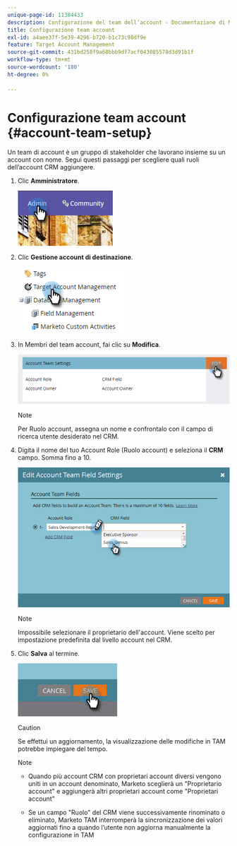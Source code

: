 ```yaml
---
unique-page-id: 11384433
description: Configurazione del team dell’account - Documentazione di Marketo - Documentazione del prodotto
title: Configurazione team account
exl-id: a4aee37f-5e39-4296-b720-b1c73c98df9e
feature: Target Account Management
source-git-commit: 431bd258f9a68bbb9df7acf043085578d3d91b1f
workflow-type: tm+mt
source-wordcount: '180'
ht-degree: 0%

---
```


# Configurazione team account {#account-team-setup}

Un team di account è un gruppo di stakeholder che lavorano insieme su un account con nome. Segui questi passaggi per scegliere quali ruoli dell’account CRM aggiungere.

1. Clic **Amministratore**.

   ![](assets/one-3.png)

1. Clic **Gestione account di destinazione**.

   ![](assets/account-team-setup-2.png)

1. In Membri del team account, fai clic su **Modifica**.

   ![](assets/3.png)

   >[!NOTE]
   >
   >Per Ruolo account, assegna un nome e confrontalo con il campo di ricerca utente desiderato nel CRM.

1. Digita il nome del tuo Account Role (Ruolo account) e seleziona il **CRM** campo. Somma fino a 10.

   ![](assets/four-2.png)

   >[!NOTE]
   >
   >Impossibile selezionare il proprietario dell&#39;account. Viene scelto per impostazione predefinita dal livello account nel CRM.

1. Clic **Salva** al termine.

   ![](assets/five-2.png)

   >[!CAUTION]
   >
   >Se effettui un aggiornamento, la visualizzazione delle modifiche in TAM potrebbe impiegare del tempo.

   >[!NOTE]
   >
   >* Quando più account CRM con proprietari account diversi vengono uniti in un account denominato, Marketo sceglierà un &quot;Proprietario account&quot; e aggiungerà altri proprietari account come &quot;Proprietari account&quot;
   >
   >* Se un campo &quot;Ruolo&quot; del CRM viene successivamente rinominato o eliminato, Marketo TAM interromperà la sincronizzazione dei valori aggiornati fino a quando l’utente non aggiorna manualmente la configurazione in TAM
